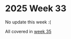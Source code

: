 # 2025 Week 33

No update this week :(

All covered in [week 35](https://nerc-ceh.github.io/fdri_words/weeknotes/2025/35.html)
